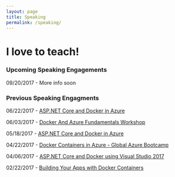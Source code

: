 ```yaml
---
layout: page
title: Speaking
permalink: /speaking/
---
```


# I love to teach!

### Upcoming Speaking Engagements

09/20/2017 - More info soon


### Previous Speaking Engagments

06/22/2017 - [ASP.NET Core and Docker in Azure](https://www.meetup.com/DevBoston/events/240161769/)

06/03/2017 - [Docker And Azure Fundamentals Workshop](https://www.meetup.com/North-Boston-Azure-Cloud-User-Group/events/239047877/)

05/18/2017 - [ASP.NET Core and Docker in Azure](https://www.meetup.com/bostonazure/events/239733266/)

04/22/2017 - [Docker Containers in Azure - Global Azure Bootcamp](https://www.meetup.com/bostonazure/events/236726917/)

04/06/2017 - [ASP.NET Core and Docker using Visual Studio 2017](https://www.meetup.com/NE-MSFT-Devs/events/238085874/)

02/22/2017 - [Building Your Apps with Docker Containers](https://www.meetup.com/Docker-Boston/events/237713251/)



